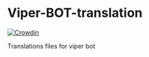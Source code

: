 # Viper-BOT-translation

[![Crowdin](https://badges.crowdin.net/viper-bot-translation/localized.svg)](https://crowdin.com/project/viper-bot-translation)

Translations files for viper bot
